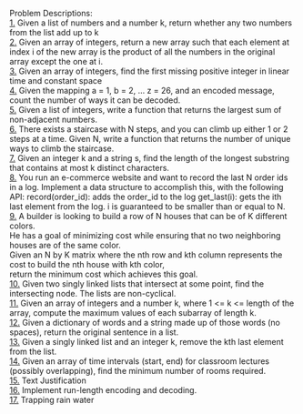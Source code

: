 Problem Descriptions:
<br />[1.](Problems/Problem1/src/problem1/Problem1.java) Given a list of numbers and a number k, return whether any two numbers from the list add up to k
<br />[2.](Problems/Problem2/src/problem2/Problem2.java) Given an array of integers, return a new array such that each element at index i of the new array is the product of all the numbers in the original array except the one at i.
<br />[3.](Problems/Problem3/src/problem3/Problem3.java) Given an array of integers, find the first missing positive integer in linear time and constant space
<br />[4.](Problems/Problem4/src/problem4/Problem4.java) Given the mapping a = 1, b = 2, ... z = 26, and an encoded message, count the number of ways it can be decoded.
<br />[5.](Problems/Problem5/src/problem5/Problem5.java) Given a list of integers, write a function that returns the largest sum of non-adjacent numbers.
<br />[6.](Problems/Problem6/src/problem6/Problem6.java) There exists a staircase with N steps, and you can climb up either 1 or 2 steps at a time. Given N, write a function that returns the number of unique ways to climb the staircase.
<br />[7.](Problems/Problem7/src/problem7/Problem7.java) Given an integer k and a string s, find the length of the longest substring that contains at most k distinct characters.
<br />[8.](Problems/Problem8/src/problem8/Problem8.java) You run an e-commerce website and want to record the last N order ids in a log. Implement a data structure to accomplish this, with the following API:
	record(order_id): adds the order_id to the log
	get_last(i): gets the ith last element from the log. i is guaranteed to be smaller than or equal to N.
<br />[9.](Problems/Problem9/src/problem9/Problem9.java) A builder is looking to build a row of N houses that can be of K different colors. 
    <br />He has a goal of minimizing cost while ensuring that no two neighboring houses are of the same color.
    <br />Given an N by K matrix where the nth row and kth column represents the cost to build the nth house with kth color, 
    <br />return the minimum cost which achieves this goal.
<br />[10.](Problems/Problem10/src/problem10/Problem10.java) Given two singly linked lists that intersect at some point, find the intersecting node. The lists are non-cyclical.
<br />[11.](Problems/Problem11/src/problem11/Problem11.java) Given an array of integers and a number k, where 1 <= k <= length of the array, compute the maximum values of each subarray of length k.
<br />[12.](Problems/Problem12/src/problem12/Problem12.java) Given a dictionary of words and a string made up of those words (no spaces), return the original sentence in a list.
<br />[13.](Problems/Problem13/src/problem13/Problem13.java) Given a singly linked list and an integer k, remove the kth last element from the list.
<br />[14.](Problems/Problem14/src/problem14/Problem14.java) Given an array of time intervals (start, end) for classroom lectures (possibly overlapping), find the minimum number of rooms required.
<br />[15.](Problems/Problem15/src/problem15/Problem15.java) Text Justification
<br />[16.](Problems/Problem16/src/problem16/Problem16.java) Implement run-length encoding and decoding. 
<br />[17.](Problems/Problem17/src/problem17/Problem17.java) Trapping rain water